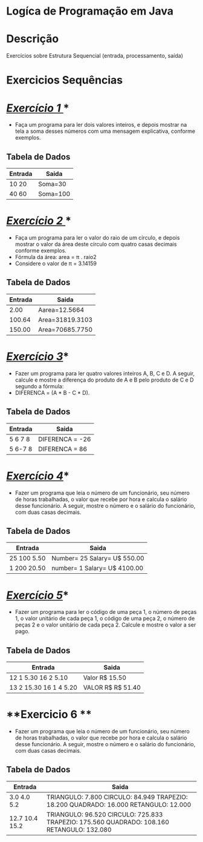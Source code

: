 # Logíca de Programação em Java
# Descrição
Exercícios sobre Estrutura Sequencial (entrada, processamento, saída)
# Exercicios Sequências 
# *[Exercício 1 ](https://github.com/ByancaMatos01/Lista_Sequencial_java/blob/main/sequencial/exercicio1.java)**

* Faça um programa para ler dois valores inteiros, e depois mostrar na tela a soma desses números com uma
mensagem explicativa, conforme exemplos.
## Tabela de Dados

| Entrada  | Saida  | 
|----------|--------
| 10  20   |Soma=30 |
| 40  60   |Soma=100|


# *[Exercício 2 ](https://github.com/ByancaMatos01/Lista_Sequencial_java/blob/main/sequencial/exercicio2.java)**
  * Faça um programa para ler o valor do raio de um círculo, e depois mostrar o valor da área deste círculo com quatro
casas decimais conforme exemplos.
  * Fórmula da área: area = π . raio2
  * Considere o valor de π = 3.14159

## Tabela de Dados

| **Entrada**  | **Saida**    | 
|----------|----------
| 2.00     | Aarea=12.5664 |
| 100.64   | Area=31819.3103|
| 150.00   | Area=70685.7750 | 

# *[Exercício 3](https://github.com/ByancaMatos01/Lista_Sequencial_java/blob/main/sequencial/exercicio3.java)**
  * Fazer um programa para ler quatro valores inteiros A, B, C e D. A seguir, calcule e mostre a diferença do produto
de A e B pelo produto de C e D segundo a fórmula:
  * DIFERENCA = (A * B - C * D).

## Tabela de Dados

| **Entrada**  | **Saida**    | 
|----------|------------------
| 5 6 7 8   |DIFERENCA = -26 |
| 5 6-7 8   |DIFERENCA = 86  |

# *[Exercício 4](https://github.com/ByancaMatos01/Lista_Sequencial_java/blob/main/sequencial/exercicio4.java)**
  * Fazer um programa que leia o número de um funcionário, seu número de horas trabalhadas, o valor que recebe por 
hora e calcula o salário desse funcionário. A seguir, mostre o número e o salário do funcionário, com duas casas 
decimais. 

## Tabela de Dados

| **Entrada**  | **Saida**                   | 
|--------------|---------------
| 25 100 5.50  | Number= 25 Salary= U$ 550.00|
| 1 200 20.50  |number= 1  Salary= U$ 4100.00|
           
# *[Exercício 5](https://github.com/ByancaMatos01/Lista_Sequencial_java/blob/main/sequencial/exercicio5.java)**
  * Fazer um programa para ler o código de uma peça 1, o número de peças 1, o valor unitário de cada peça 1, o 
código de uma peça 2, o número de peças 2 e o valor unitário de cada peça 2. Calcule e mostre o valor a ser pago. 

## Tabela de Dados

| **Entrada**  | **Saida**    | 
|----------|------------------
| 12 1 5.30  16  2 5.10|  Valor R$ 15.50 |
|13 2 15.30 16 1 4 5.20 | VALOR R$ R$ 51.40 |

# **Exercicio 6 **
  * Fazer um programa que leia o número de um funcionário, seu número de horas trabalhadas, o valor que recebe por 
hora e calcula o salário desse funcionário. A seguir, mostre o número e o salário do funcionário, com duas casas 
decimais. 

## Tabela de Dados

| **Entrada**  | **Saida**    | 
|----------|------------------
|3.0 4.0 5.2    | TRIANGULO: 7.800 CIRCULO: 84.949 TRAPEZIO: 18.200  QUADRADO: 16.000  RETANGULO: 12.000|
|12.7 10.4 15.2 |TRIANGULO: 96.520  CIRCULO: 725.833 TRAPEZIO: 175.560 QUADRADO: 108.160 RETANGULO: 132.080|








